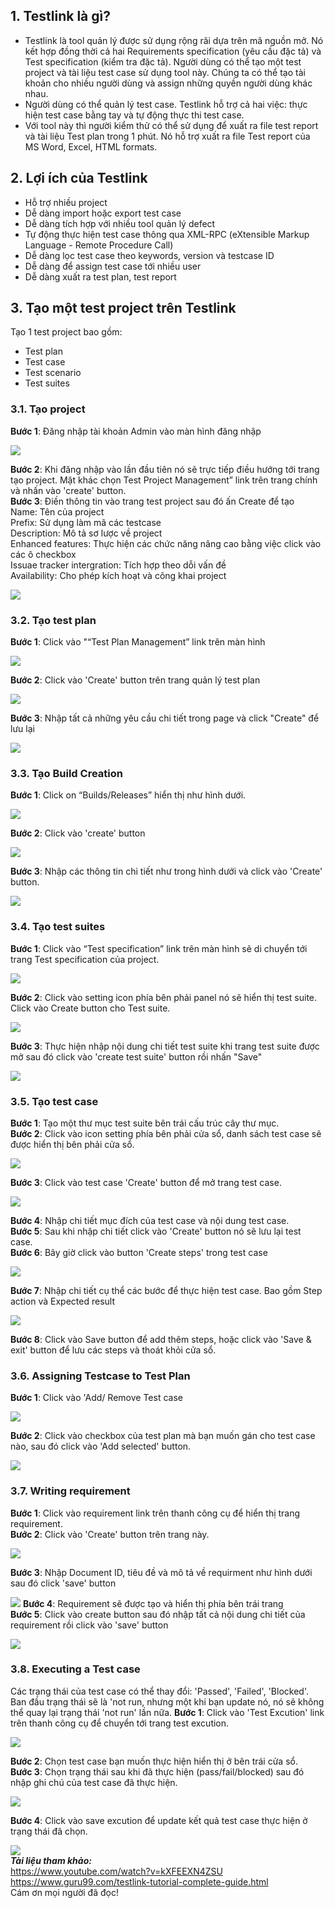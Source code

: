 ## **1. Testlink là gì?**
* Testlink là tool quản lý được sử dụng rộng rãi dựa trên mã nguồn mở. Nó kết hợp đồng thời cả hai Requirements specification (yêu cầu đặc tả) và Test specification (kiểm tra đặc tả). Người dùng có thể tạo một test project và tài liệu test case sử dụng tool này. Chúng ta có thể tạo tài khoản cho nhiều người dùng và assign những quyền người dùng khác nhau.
* Người dùng có thể quản lý test case. Testlink hỗ trợ cả hai việc: thực hiện test case bằng tay và tự động thực thi test case.
* Với tool này thì người kiểm thử có thể sử dụng để xuất ra file test report và tài liệu Test plan trong 1 phút. Nó hỗ trợ xuất ra file Test report của MS Word, Excel, HTML formats.
## **2. Lợi ích của Testlink**
* Hỗ trợ nhiều project
* Dễ dàng import hoặc export test case
* Dễ dàng tích hợp với nhiều tool quản lý defect
* Tự động thực hiện test case thông qua XML-RPC (eXtensible Markup Language - Remote Procedure Call)
* Dễ dàng lọc test case theo keywords, version và testcase ID
* Dễ dàng để assign test case tới nhiều user
* Dễ dàng xuất ra test plan, test report
## **3. Tạo một test project trên Testlink**
Tạo 1 test project bao gồm:
* Test plan
* Test case
* Test scenario
* Test suites
### **3.1. Tạo project**
**Bước 1**: Đăng nhập tài khoản Admin vào màn hình đăng nhập <br>

![](https://images.viblo.asia/0776adb0-8838-4ffe-abc3-46da713b6473.png)

**Bước 2**: Khi đăng nhập vào lần đầu tiên nó sẽ trực tiếp điều hướng tới trang tạo project. Mặt khác chọn Test Project Management” link trên trang chính và nhấn vào 'create' button. <br>
**Bước 3**: Điền thông tin vào trang test project sau đó ấn Create để tạo <br>
Name: Tên của project <br>
Prefix: Sử dụng làm mã các testcase <br>
Description: Mô tả sơ lược về project <br>
Enhanced features: Thực hiện các chức năng nâng cao bằng việc click vào các ô checkbox <br>
Issuae tracker intergration: Tích hợp theo dỗi vấn đề <br>
Availability: Cho phép kích hoạt và công khai project 

![](https://images.viblo.asia/3919ab5f-2c3d-4da3-83fc-d6179d7bfef7.png) 

### **3.2. Tạo test plan**
**Bước 1**: Click vào "“Test Plan Management” link trên màn hình

![](https://images.viblo.asia/74746254-7671-4eb5-bd50-b3b77d15b39b.png)

**Bước 2**: Click vào 'Create' button trên trang quản lý test plan

![](https://images.viblo.asia/4b2f9265-5302-4861-996a-7dfe0eab9469.png)

**Bước 3**: Nhập tất cả những yêu cầu chi tiết trong page và click "Create" để lưu lại

![](https://images.viblo.asia/df878b8d-8d4f-47ed-8ec4-375701df1089.png)

### **3.3. Tạo Build Creation**
**Bước 1**: Click on “Builds/Releases” hiển thị như hình dưới.

![](https://images.viblo.asia/9851c017-16cc-458c-a522-48c5a6139c75.png)

**Bước 2**: Click vào 'create' button

![](https://images.viblo.asia/70b0114b-16b5-4d2d-a929-8f60d70eeb73.png)

**Bước 3**: Nhập các thông tin chi tiết như trong hình dưới và click vào 'Create' button.

![](https://images.viblo.asia/ed2b605b-8cdc-49f5-aaed-440e65ce0b2e.png)

### **3.4. Tạo test suites**
**Bước 1**: Click vào “Test specification” link trên màn hình sẽ di chuyển tới trang Test specification của project.

![](https://images.viblo.asia/6ec2422b-c30c-4feb-beaf-6e6fd7159340.png)

**Bước 2**: Click vào setting icon phía bên phải panel nó sẽ hiển thị test suite. Click vào Create button cho Test suite.

![](https://images.viblo.asia/08eefb51-4aca-451f-aba7-101ed7c937ed.png)

**Bước 3**: Thực hiện nhập nội dung chi tiết test suite khi trang test suite được mở sau đó click vào 'create test suite' button rồi nhấn "Save"

![](https://images.viblo.asia/c639c264-5954-45c9-afea-23a0a0d0d783.png)

### **3.5. Tạo test case**
**Bước 1**: Tạo một thư mục test suite bên trái cấu trúc cây thư mục. <br> 
**Bước 2**: Click vào icon setting phía bên phải cửa sổ, danh sách test case sẽ được hiển thị bên phải cửa sổ.

![](https://images.viblo.asia/21d8074c-fe24-4912-9b26-112d189cdebb.png)

**Bước 3**: Click vào test case 'Create' button để mở trang test case.

![](https://images.viblo.asia/ec98cbba-c174-4277-b7aa-822f48437e3a.png)

**Bước 4**: Nhập chi tiết mục đích của test case và nội dung test case. <br>
**Bước 5**: Sau khi nhập chi tiết click vào 'Create' button nó sẽ lưu lại test case. <br>
**Bước 6**: Bây giờ click vào button 'Create steps' trong test case 

![](https://images.viblo.asia/e016e07e-5357-49ce-8a25-e0cefa0a4e55.png)

**Bước 7**: Nhập chi tiết cụ thể các bước để thực hiện test case. Bao gồm Step action và Expected result

![](https://images.viblo.asia/ce90c9bf-6738-4196-9bd3-f7eb14819c30.png)

**Bước 8**: Click vào Save button để add thêm steps, hoặc click vào 'Save & exit' button để lưu các steps và thoát khỏi cửa sổ.

### **3.6. Assigning Testcase to Test Plan**
**Bước 1**: Click vào 'Add/ Remove Test case

![](https://images.viblo.asia/0ffa2012-bc84-43fc-886a-a6e110aa6b49.png)

**Bước 2**: Click vào checkbox của test plan mà bạn muốn gán cho test case nào, sau đó click vào 'Add selected' button.

![](https://images.viblo.asia/9dc9e229-19bb-48a4-973c-407ecaeee0a1.png)

### **3.7. Writing requirement**
**Bước 1**: Click vào requirement link trên thanh công cụ để hiển thị trang requirement. <br>
**Bước 2**: Click vào 'Create' button trên trang này.

![](https://images.viblo.asia/671c064d-5f82-4369-b739-98ac2dde4d1b.png)

**Bước 3**: Nhập Document ID, tiêu đề và mô tả về requirment như hình dưới sau đó click 'save' button

![](https://images.viblo.asia/778900fe-02e9-467e-b9f8-90eb8ecd93f5.png)
**Bước 4**: Requirement sẽ được tạo và hiển thị phía bên trái trang <br>
**Bước 5**: Click vào create button sau đó nhập tất cả nội dung chi tiết của requirement rồi click vào 'save' button

![](https://images.viblo.asia/bd12a409-d0eb-4b99-b922-66eedac70b93.png)

### **3.8. Executing a Test case**
Các trạng thái của test case có thể thay đổi: 'Passed', 'Failed', 'Blocked'. Ban đầu trạng thái sẽ là 'not run, nhưng một khi bạn update nó, nó sẽ không thể quay lại trạng thái 'not run' lần nữa.
**Bước 1**: Click vào 'Test Excution' link trên thanh công cụ để chuyển tới trang test excution.

![](https://images.viblo.asia/04ca8f23-bff9-47f7-854a-ceaaac66d4e1.png)

**Bước 2**: Chọn test case bạn muốn thực hiện hiển thị ở bên trái cửa sổ. <br>
**Bước 3**: Chọn trạng thái sau khi đã thực hiện (pass/fail/blocked) sau đó nhập ghi chú của test case đã thực hiện.

![](https://images.viblo.asia/4cb21a04-8c8e-4820-a491-cbe16f640901.png)

**Bước 4**: Click vào save excution để update kết quả test case thực hiện ở trạng thái đã chọn.

![](https://images.viblo.asia/9adf6104-e087-43e2-8c3e-acfb67d25230.png) <br>
***Tài liệu tham khảo:*** <br>
https://www.youtube.com/watch?v=kXFEEXN4ZSU <br>
https://www.guru99.com/testlink-tutorial-complete-guide.html <br>
Cám ơn mọi người đã đọc!